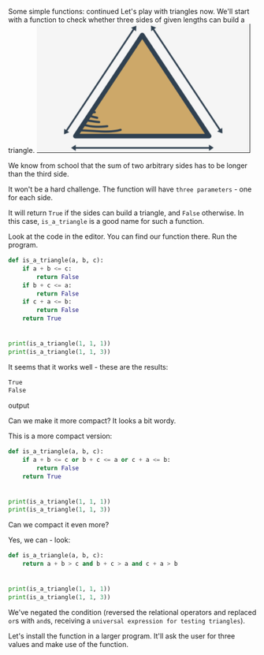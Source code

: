 Some simple functions: continued
Let's play with triangles now. We'll start with a function to check whether three sides of given lengths can build a triangle.
<img src="img/parametrized3.png">

We know from school that the sum of two arbitrary sides has to be longer than the third side.

It won't be a hard challenge. The function will have `three parameters` - one for each side.

It will return `True` if the sides can build a triangle, and `False` otherwise. In this case, `is_a_triangle` is a good name for such a function.

Look at the code in the editor. You can find our function there. Run the program.
```py
def is_a_triangle(a, b, c):
    if a + b <= c:
        return False
    if b + c <= a:
        return False
    if c + a <= b:
        return False
    return True


print(is_a_triangle(1, 1, 1))
print(is_a_triangle(1, 1, 3))
```
It seems that it works well - these are the results:
```s
True
False
```
output


Can we make it more compact? It looks a bit wordy.

This is a more compact version:
```py
def is_a_triangle(a, b, c):
    if a + b <= c or b + c <= a or c + a <= b:
        return False
    return True


print(is_a_triangle(1, 1, 1))
print(is_a_triangle(1, 1, 3))
```

Can we compact it even more?

Yes, we can - look:
```py
def is_a_triangle(a, b, c):
    return a + b > c and b + c > a and c + a > b


print(is_a_triangle(1, 1, 1))
print(is_a_triangle(1, 1, 3))
```

We've negated the condition (reversed the relational operators and replaced `or`s with `and`s, receiving a `universal expression for testing triangles`).

Let's install the function in a larger program. It'll ask the user for three values and make use of the function.

